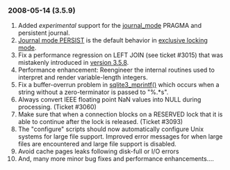 ### 2008\-05\-14 (3\.5\.9\)

1. Added *experimental*
 support for the [journal\_mode](pragma.html#pragma_journal_mode) PRAGMA and persistent journal.
2. [Journal mode PERSIST](pragma.html#pragma_journal_mode) is the default behavior in
 [exclusive locking mode](pragma.html#pragma_locking_mode).
3. Fix a performance regression on LEFT JOIN (see ticket \#3015\)
 that was mistakenly introduced in [version 3\.5\.8](#version_3_5_8).
4. Performance enhancement: Reengineer the internal routines used
 to interpret and render variable\-length integers.
5. Fix a buffer\-overrun problem in [sqlite3\_mprintf()](c3ref/mprintf.html) which occurs
 when a string without a zero\-terminator is passed to "%.\*s".
6. Always convert IEEE floating point NaN values into NULL during
 processing. (Ticket \#3060\)
7. Make sure that when a connection blocks on a RESERVED lock that
 it is able to continue after the lock is released. (Ticket \#3093\)
8. The "configure" scripts should now automatically configure Unix
 systems for large file support. Improved error messages for
 when large files are encountered and large file support is disabled.
9. Avoid cache pages leaks following disk\-full or I/O errors
10. And, many more minor bug fixes and performance enhancements....




